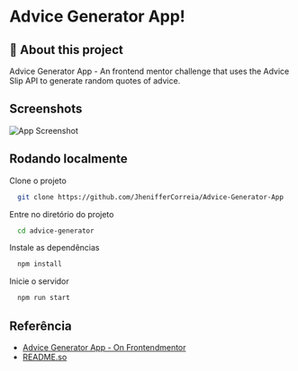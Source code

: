 
# Advice Generator App!


## 🚀 About this project

Advice Generator App - An frontend mentor challenge that uses the Advice Slip API to generate random quotes of advice.
## Screenshots

![App Screenshot](https://i.ibb.co/XkghGFm/imagem-2023-02-18-202730846.png)

## Rodando localmente

Clone o projeto

```bash
  git clone https://github.com/JhenifferCorreia/Advice-Generator-App
```

Entre no diretório do projeto

```bash
  cd advice-generator
```

Instale as dependências

```bash
  npm install
```

Inicie o servidor

```bash
  npm run start
```


## Referência

 - [Advice Generator App - On Frontendmentor](https://www.frontendmentor.io/challenges/advice-generator-app-QdUG-13db)
 - [README.so](readme.so)